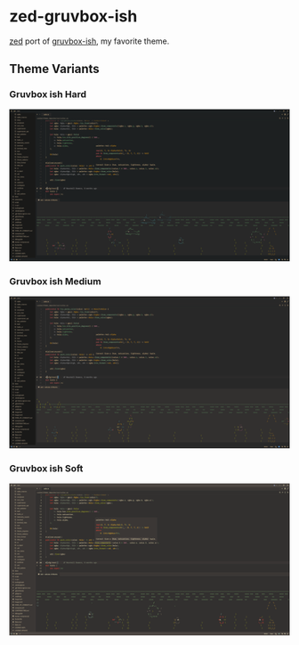 # zed-gruvbox-ish

[zed](https://zed.dev/) port of [gruvbox-ish](https://github.com/graceful-potato/gruvbox-ish), my favorite theme.

## Theme Variants

### Gruvbox ish Hard

![The Gruvbox ish Hard theme displaying a source code rust file in the zed repository, with asciiquarium under WSL playing in the terminal on the bottom pane.](./screenshots/hard-wsl.png)

### Gruvbox ish Medium

![The Gruvbox ish Medium theme displaying a source code rust file in the zed repository, with asciiquarium under WSL playing in the terminal on the bottom pane.](./screenshots/medium-wsl.png)

### Gruvbox ish Soft

![The Gruvbox ish Soft theme displaying a source code rust file in the zed repository, with asciiquarium under WSL playing in the terminal on the bottom pane.](./screenshots/soft-wsl.png)
